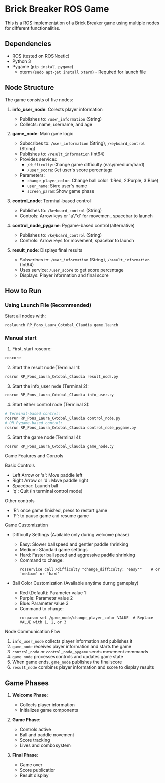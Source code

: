 # Brick Breaker ROS Game

This is a ROS implementation of a Brick Breaker game using multiple nodes for different functionalities.

## Dependencies

- ROS (tested on ROS Noetic)
- Python 3
- Pygame (`pip install pygame`)
  * xterm (`sudo apt-get install xterm`) - Required for launch file
 
## Node Structure
The game consists of five nodes:
1. **info_user_node**: Collects player information
   * Publishes to: `/user_information` (String)
   * Collects: name, username, and age

2. **game_node**: Main game logic
   * Subscribes to: `/user_information` (String), `/keyboard_control` (String)
   * Publishes to: `/result_information` (Int64)
   * Provides services:
     * `/difficulty`: Change game difficulty (easy/medium/hard)
     * `/user_score`: Get user's score percentage
   * Parameters:
     * `change_player_color`: Change ball color (1:Red, 2:Purple, 3:Blue)
     * `user_name`: Store user's name
     * `screen_param`: Show game phase

3. **control_node**: Terminal-based control
   * Publishes to: `/keyboard_control` (String)
   * Controls: Arrow keys or 'a'/'d' for movement, spacebar to launch

4. **control_node_pygame**: Pygame-based control (alternative)
   * Publishes to: `/keyboard_control` (String)
   * Controls: Arrow keys for movement, spacebar to launch

5. **result_node**: Displays final results
   * Subscribes to: `/user_information` (String), `/result_information` (Int64)
   * Uses service: `/user_score` to get score percentage
   * Displays: Player information and final score

## How to Run

### Using Launch File (Recommended)
Start all nodes with:
```bash
roslaunch RP_Pons_Laura_Cotobal_Claudia game.launch
```

### Manual start
1. First, start roscore:
```bash
roscore
```

2. Start the result node (Terminal 1):
```bash
rosrun RP_Pons_Laura_Cotobal_Claudia result_node.py
```

3. Start the info_user node (Terminal 2):
```bash
rosrun RP_Pons_Laura_Cotobal_Claudia info_user.py
```

4. Start either control node (Terminal 3):
```bash
# Terminal-based control:
rosrun RP_Pons_Laura_Cotobal_Claudia control_node.py
# OR Pygame-based control:
rosrun RP_Pons_Laura_Cotobal_Claudia control_node_pygame.py
```

5. Start the game node (Terminal 4):
```bash
rosrun RP_Pons_Laura_Cotobal_Claudia game_node.py
```

Game Features and Controls

Basic Controls
* Left Arrow or 'a': Move paddle left
* Right Arrow or 'd': Move paddle right
* Spacebar: Launch ball
* 'q': Quit (in terminal control mode)

Other controls
* 'R': once game finished, press to restart game
* 'P': to pause game and resume game

Game Customization
* Difficulty Settings (Available only during welcome phase)
  * Easy: Slower ball speed and gentler paddle shrinking
  * Medium: Standard game settings
  * Hard: Faster ball speed and aggressive paddle shrinking
  * Command to change:
    ```
    rosservice call /difficulty "change_difficulty: 'easy'"    # or 'medium' or 'hard'
    ```

* Ball Color Customization (Available anytime during gameplay)
  * Red (Default): Parameter value 1
  * Purple: Parameter value 2
  * Blue: Parameter value 3
  * Command to change:
    ```
    rosparam set /game_node/change_player_color VALUE  # Replace VALUE with 1, 2, or 3
    ```

Node Communication Flow
1. `info_user_node` collects player information and publishes it
2. `game_node` receives player information and starts the game
3. `control_node` or `control_node_pygame` sends movement commands
4. `game_node` processes controls and updates game state
5. When game ends, `game_node` publishes the final score
6. `result_node` combines player information and score to display results

## Game Phases

1. **Welcome Phase**: 
   - Collects player information
   - Initializes game components

2. **Game Phase**:
   - Controls active
   - Ball and paddle movement
   - Score tracking
   - Lives and combo system

3. **Final Phase**:
   - Game over
   - Score publication
   - Result display
